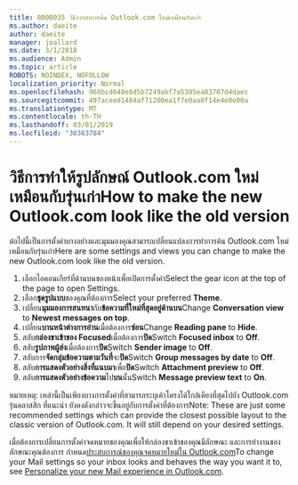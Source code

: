 ```yaml
---
title: 8000035 วิธีการทำการค้น Outlook.com ใหม่เหมือนกับเก่า
ms.author: daeite
author: daeite
manager: joallard
ms.date: 3/1/2018
ms.audience: Admin
ms.topic: article
ROBOTS: NOINDEX, NOFOLLOW
localization_priority: Normal
ms.openlocfilehash: 960bcd648e8d5b7249abf7a5385ea83707d4daec
ms.sourcegitcommit: 497aceed1484af71200ea1f7e0aa0f14e4e0e00a
ms.translationtype: MT
ms.contentlocale: th-TH
ms.lasthandoff: 03/01/2019
ms.locfileid: "30363784"
---
```

# <a name="how-to-make-the-new-outlookcom-look-like-the-old-version"></a><span data-ttu-id="56d16-102">วิธีการทำให้รูปลักษณ์ Outlook.com ใหม่เหมือนกับรุ่นเก่า</span><span class="sxs-lookup"><span data-stu-id="56d16-102">How to make the new Outlook.com look like the old version</span></span>

<span data-ttu-id="56d16-103">ต่อไปนี้เป็นการตั้งค่าบางอย่างและมุมมองคุณสามารถเปลี่ยนแปลงการทำการค้น Outlook.com ใหม่เหมือนกับรุ่นเก่า</span><span class="sxs-lookup"><span data-stu-id="56d16-103">Here are some settings and views you can change to make the new Outlook.com look like the old version.</span></span>

1. <span data-ttu-id="56d16-104">เลือกไอคอนเกียร์ที่ด้านบนของหน้าเพื่อเปิดการตั้งค่า</span><span class="sxs-lookup"><span data-stu-id="56d16-104">Select the gear icon at the top of the page to open Settings.</span></span>
2. <span data-ttu-id="56d16-105">เลือก**ชุดรูปแบบ**ของคุณที่ต้องการ</span><span class="sxs-lookup"><span data-stu-id="56d16-105">Select your preferred **Theme**.</span></span>
3. <span data-ttu-id="56d16-106">เปลี่ยน**มุมมองการสนทนา**กับ**ข้อความที่ใหม่ที่สุดอยู่ด้านบน**</span><span class="sxs-lookup"><span data-stu-id="56d16-106">Change **Conversation view** to **Newest messages on top**.</span></span>
4. <span data-ttu-id="56d16-107">เปลี่ยน**บานหน้าต่างการอ่าน**เมื่อต้องการ**ซ่อน**</span><span class="sxs-lookup"><span data-stu-id="56d16-107">Change **Reading pane** to **Hide**.</span></span>
5. <span data-ttu-id="56d16-108">สลับ**กล่องขาเข้าของ Focused**เมื่อต้องการ**ปิด**</span><span class="sxs-lookup"><span data-stu-id="56d16-108">Switch **Focused inbox** to **Off**.</span></span>
6. <span data-ttu-id="56d16-109">สลับ**รูปภาพผู้ส่ง**เมื่อต้องการ**ปิด**</span><span class="sxs-lookup"><span data-stu-id="56d16-109">Switch **Sender image** to **Off**.</span></span> 
7. <span data-ttu-id="56d16-110">สลับการ**จัดกลุ่มข้อความตามวันที่**จะ**ปิด**</span><span class="sxs-lookup"><span data-stu-id="56d16-110">Switch **Group messages by date** to **Off**.</span></span> 
8. <span data-ttu-id="56d16-111">สลับ**การแสดงตัวอย่างสิ่งที่แนบมา**เพื่อ**ปิด**</span><span class="sxs-lookup"><span data-stu-id="56d16-111">Switch **Attachment preview** to **Off**.</span></span> 
9. <span data-ttu-id="56d16-112">สลับ**การแสดงตัวอย่างข้อความ**ไป**บน**นั้น</span><span class="sxs-lookup"><span data-stu-id="56d16-112">Switch **Message preview text** to **On**.</span></span>

<span data-ttu-id="56d16-p101">หมายเหตุ: เหล่านี้เป็นเพียงบางการตั้งค่าที่สามารถระบุเค้าโครงได้ใกล้เคียงที่สุดไปยัง Outlook.com รุ่นคลาสสิก ที่แนะนำ ยังคงดังกล่าวจะขึ้นอยู่กับการตั้งค่าที่ต้องการ</span><span class="sxs-lookup"><span data-stu-id="56d16-p101">Note: These are just some recommended settings which can provide the closest possible layout to the classic version of Outlook.com. It will still depend on your desired settings.</span></span>

<span data-ttu-id="56d16-115">เมื่อต้องการเปลี่ยนการตั้งค่าจดหมายของคุณเพื่อให้กล่องขาเข้าของคุณมีลักษณะ และการทำงานของลักษณะคุณต้องการ กำหนด[ประสบการณ์ของคุณจดหมายใหม่ใน Outlook.com](https://support.office.com/article/b41c2ecb-f23c-42b3-b7f8-659646d5e58c)</span><span class="sxs-lookup"><span data-stu-id="56d16-115">To change your Mail settings so your inbox looks and behaves the way you want it to, see [Personalize your new Mail experience in Outlook.com](https://support.office.com/article/b41c2ecb-f23c-42b3-b7f8-659646d5e58c).</span></span>